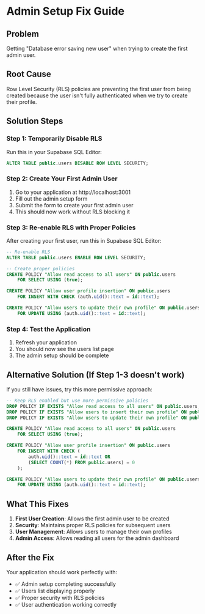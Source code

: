 # Admin Setup Fix Guide

## Problem

Getting "Database error saving new user" when trying to create the first admin user.

## Root Cause

Row Level Security (RLS) policies are preventing the first user from being created because the user isn't fully authenticated when we try to create their profile.

## Solution Steps

### Step 1: Temporarily Disable RLS

Run this in your Supabase SQL Editor:

```sql
ALTER TABLE public.users DISABLE ROW LEVEL SECURITY;
```

### Step 2: Create Your First Admin User

1. Go to your application at http://localhost:3001
2. Fill out the admin setup form
3. Submit the form to create your first admin user
4. This should now work without RLS blocking it

### Step 3: Re-enable RLS with Proper Policies

After creating your first user, run this in Supabase SQL Editor:

```sql
-- Re-enable RLS
ALTER TABLE public.users ENABLE ROW LEVEL SECURITY;

-- Create proper policies
CREATE POLICY "Allow read access to all users" ON public.users
    FOR SELECT USING (true);

CREATE POLICY "Allow user profile insertion" ON public.users
    FOR INSERT WITH CHECK (auth.uid()::text = id::text);

CREATE POLICY "Allow users to update their own profile" ON public.users
    FOR UPDATE USING (auth.uid()::text = id::text);
```

### Step 4: Test the Application

1. Refresh your application
2. You should now see the users list page
3. The admin setup should be complete

## Alternative Solution (If Step 1-3 doesn't work)

If you still have issues, try this more permissive approach:

```sql
-- Keep RLS enabled but use more permissive policies
DROP POLICY IF EXISTS "Allow read access to all users" ON public.users;
DROP POLICY IF EXISTS "Allow users to insert their own profile" ON public.users;
DROP POLICY IF EXISTS "Allow users to update their own profile" ON public.users;

CREATE POLICY "Allow read access to all users" ON public.users
    FOR SELECT USING (true);

CREATE POLICY "Allow user profile insertion" ON public.users
    FOR INSERT WITH CHECK (
        auth.uid()::text = id::text OR
        (SELECT COUNT(*) FROM public.users) = 0
    );

CREATE POLICY "Allow users to update their own profile" ON public.users
    FOR UPDATE USING (auth.uid()::text = id::text);
```

## What This Fixes

1. **First User Creation**: Allows the first admin user to be created
2. **Security**: Maintains proper RLS policies for subsequent users
3. **User Management**: Allows users to manage their own profiles
4. **Admin Access**: Allows reading all users for the admin dashboard

## After the Fix

Your application should work perfectly with:

- ✅ Admin setup completing successfully
- ✅ Users list displaying properly
- ✅ Proper security with RLS policies
- ✅ User authentication working correctly
